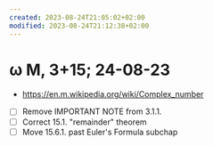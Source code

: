 ```yaml
---
created: 2023-08-24T21:05:02+02:00
modified: 2023-08-24T21:12:38+02:00
---
```


# ω M, 3+15; 24-08-23

- https://en.m.wikipedia.org/wiki/Complex_number
- [ ] Remove IMPORTANT NOTE from 3.1.1.
- [ ] Correct 15.1. "remainder" theorem
- [ ] Move 15.6.1. past Euler's Formula subchap
